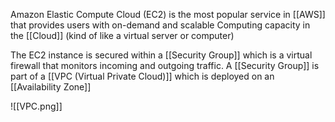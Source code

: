 Amazon Elastic Compute Cloud (EC2) is the most popular service in [[AWS]] that provides users with on-demand and scalable Computing capacity in the [[Cloud]] (kind of like a virtual server or computer)

The EC2 instance is secured within a [[Security Group]] which is a virtual firewall that monitors incoming and outgoing traffic. A [[Security Group]] is part of a [[VPC (Virtual Private Cloud)]] which is deployed on an [[Availability Zone]]

![[VPC.png]]
